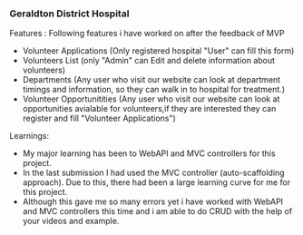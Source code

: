 ### Geraldton District Hospital

Features : Following features i have worked on after the feedback of MVP
- Volunteer Applications (Only registered hospital "User" can fill this form)
- Volunteers List (only "Admin" can Edit and delete information about volunteers)
- Departments (Any user who visit our website can look at department timings and information, so they can walk in to hospital for treatment.)
- Volunteer Opportunitities  (Any user who visit our website can look at opportunities avialable for volunteers,if they are interested they can register and fill "Volunteer Applications")

Learnings: 
- My major learning has been to WebAPI and MVC controllers for this project. 
- In the last submission I had used the MVC controller (auto-scaffolding approach). Due to this, there had been a large learning curve for me for this project.
- Although this gave me so many errors yet i have worked with WebAPI and MVC controllers this time and i am able to do CRUD with the help of your videos and example.
